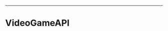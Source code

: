 ----------------------------------------------------------------------------------------

# VideoGameAPI
